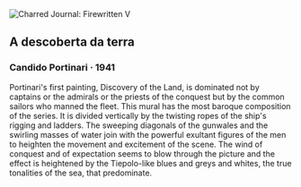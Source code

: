 <div class="artwork-of-the-day">
  <div class="container">
    <div class="img-wrapper">
      <img
        src="https://uploads6.wikiart.org/images/candido-portinari/a-descoberta-da-terra-1941.jpg!Large.jpg"
        alt="Charred Journal: Firewritten V" />
    </div>
    <div class="artwork-detail">
      <div class="artwork-origin"> 
        <h2 class="artwork-name">A descoberta da terra</h2>
        <h3 class="artist">
          Candido Portinari
                    ·  1941
        </h3>
      </div>
      <p class="description">
        <span class="artwork-description-text ng-binding" ng-bind-html="viewModel.ArtworkOfTheDay.Description | unsafe">Portinari's first painting, Discovery of the Land, is dominated not by captains or the admirals or the priests of the conquest but by the common sailors who manned the fleet. This mural has the most baroque composition of the series. It is divided vertically by the twisting ropes of the ship's rigging and ladders. The sweeping diagonals of the gunwales and the swirling masses of water join with the powerful exultant figures of the men to heighten the movement and excitement of the scene. The wind of conquest and of expectation seems to blow through the picture and the effect is heightened by the Tiepolo-like blues and greys and whites, the true tonalities of the sea, that predominate.</span>
                        <div class="text-shadow-container" ng-show="showShadow" style=""></div>
      </p>
    </div>
  </div>

</div>
